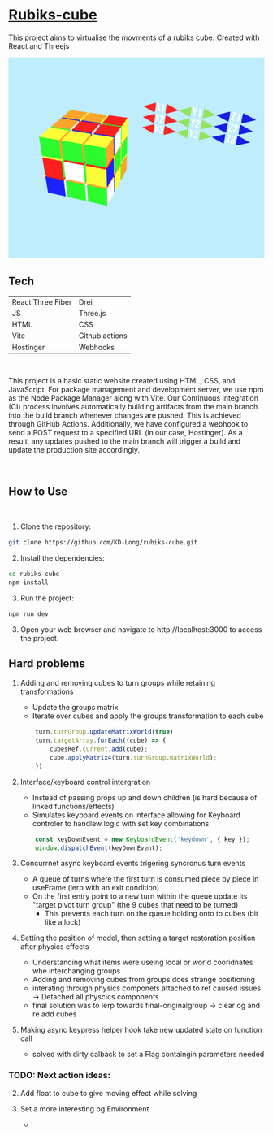 # [Rubiks-cube](https://rubiks-cube.kyledlong.com)

This project aims to virtualise the movments of a rubiks cube. Created with React and Threejs
<br>

![rubiks-cube-image](./public/rubiks-cube.png)



## Tech

|                   |               |
| ----------------- | ------------- |
| React Three Fiber | Drei          |
| JS                | Three.js      |
| HTML              | CSS           |
| Vite              | Github actions|
| Hostinger         | Webhooks      |



<br>

This project is a basic static website created using HTML, CSS, and JavaScript. For package management and development server, we use npm as the Node Package Manager along with Vite. Our Continuous Integration (CI) process involves automatically building artifacts from the main branch into the build branch whenever changes are pushed. This is achieved through GitHub Actions. Additionally, we have configured a webhook to send a POST request to a specified URL (in our case, Hostinger). As a result, any updates pushed to the main branch will trigger a build and update the production site accordingly.

<br>

## How to Use
<br>

1. Clone the repository:

```bash
git clone https://github.com/KD-Long/rubiks-cube.git
```

2. Install the dependencies:

```bash
cd rubiks-cube
npm install
```

3. Run the project:

```bash
npm run dev
```

3. Open your web browser and navigate to http://localhost:3000 to access the project.


## Hard problems


1. Adding and removing cubes to turn groups while retaining transformations
    - Update the groups matrix
    - Iterate over cubes and apply the groups transformation to each cube
    ```js
        turn.turnGroup.updateMatrixWorld(true)
        turn.targetArray.forEach((cube) => {
            cubesRef.current.add(cube);
            cube.applyMatrix4(turn.turnGroup.matrixWorld);
        })
    ```

3. Interface/keyboard control intergration
    - Instead of passing props up and down children (is hard because of linked functions/effects)
    - Simulates keyboard events on interface allowing for Keyboard controler to handlew logic with set key combinations
    ```js
        const keyDownEvent = new KeyboardEvent('keydown', { key });
        window.dispatchEvent(keyDownEvent);
    ```

3. Concurrnet async keyboard events trigering syncronus turn events
    - A queue of turns where the first turn is consumed piece by piece in useFrame (lerp with an exit condition)
    - On the first entry point to a new turn within the queue update its "target pivot turn group" (the 9 cubes that need to be turned)
        - This prevents each turn on the queue holding onto to cubes (bit like a lock)

4. Setting the position of model, then setting a target restoration position after physics effects
    - Understanding what items were useing local or world cooridnates whe interchanging groups
    - Adding and removing cubes from groups does strange positioning
    - interating through physics componets attached to ref caused issues
        -> Detached all physcics components
    - final solution was to lerp towards final-originalgroup -> clear og and re add cubes

5. Making async keypress helper hook take new updated state on function call
    - solved with dirty calback to set a Flag containgin parameters needed


### TODO: Next action ideas:

2) Add float to cube to give moving effect while solving
    <Float floatintensity={2} speed={3}>

3) Set a more interesting bg Environment 
    - <Environmernt preset='sunset' background blur={0.2}>



